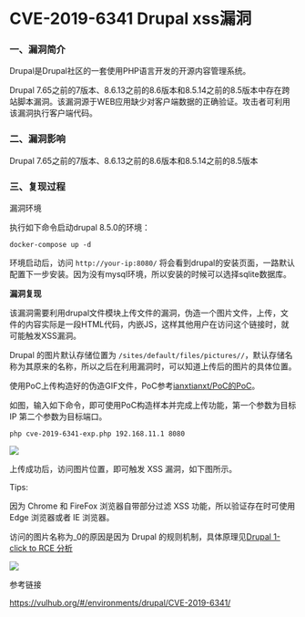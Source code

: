 # CVE-2019-6341 Drupal xss漏洞

### 一、漏洞简介

Drupal是Drupal社区的一套使用PHP语言开发的开源内容管理系统。

Drupal 7.65之前的7版本、8.6.13之前的8.6版本和8.5.14之前的8.5版本中存在跨站脚本漏洞。该漏洞源于WEB应用缺少对客户端数据的正确验证。攻击者可利用该漏洞执行客户端代码。

### 二、漏洞影响

Drupal 7.65之前的7版本、8.6.13之前的8.6版本和8.5.14之前的8.5版本

### 三、复现过程

漏洞环境

执行如下命令启动drupal 8.5.0的环境：


```
docker-compose up -d
```

环境启动后，访问 `http://your-ip:8080/` 将会看到drupal的安装页面，一路默认配置下一步安装。因为没有mysql环境，所以安装的时候可以选择sqlite数据库。

**漏洞复现**

该漏洞需要利用drupal文件模块上传文件的漏洞，伪造一个图片文件，上传，文件的内容实际是一段HTML代码，内嵌JS，这样其他用户在访问这个链接时，就可能触发XSS漏洞。

Drupal 的图片默认存储位置为 `/sites/default/files/pictures//`，默认存储名称为其原来的名称，所以之后在利用漏洞时，可以知道上传后的图片的具体位置。

使用PoC上传构造好的伪造GIF文件，PoC参考[ianxtianxt/PoC的PoC](https://github.com/ianxtianxt/PoC/tree/master/Drupal)。

如图，输入如下命令，即可使用PoC构造样本并完成上传功能，第一个参数为目标IP 第二个参数为目标端口。


```
php cve-2019-6341-exp.php 192.168.11.1 8080
```

![](images/15889994139188.png)


上传成功后，访问图片位置，即可触发 XSS 漏洞，如下图所示。

Tips:

因为 Chrome 和 FireFox 浏览器自带部分过滤 XSS 功能，所以验证存在时可使用 Edge 浏览器或者 IE 浏览器。

访问的图片名称为_0的原因是因为 Drupal 的规则机制，具体原理见[Drupal 1-click to RCE 分析](https://paper.seebug.org/897/)

![](images/15889994219497.png)

参考链接

https://vulhub.org/#/environments/drupal/CVE-2019-6341/
